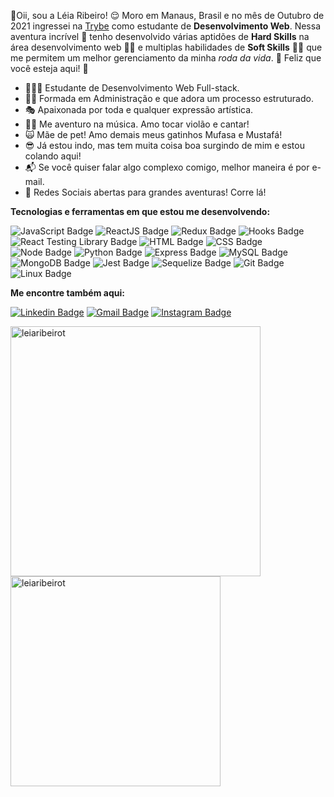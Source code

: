 🙋Oii, sou a Léia Ribeiro! 😌
Moro em Manaus, Brasil e no mês de Outubro de 2021 ingressei na [Trybe](https://www.betrybe.com/) como estudante de **Desenvolvimento Web**. Nessa aventura incrível 🚀 tenho desenvolvido várias aptidões de **Hard Skills** na área desenvolvimento web 👩‍💻 e multiplas habilidades de **Soft Skills** 🧘‍♀️ que me permitem um melhor gerenciamento da minha *roda da vida*. 🎡
Feliz que você esteja aqui! 🤩

- 👩🏽‍💻 Estudante de Desenvolvimento Web Full-stack.
- 🧑‍🎓 Formada em Administração e que adora um processo estruturado. 
- 🎭 Apaixonada por toda e qualquer expressão artística.
- 👩‍🎤 Me aventuro na música. Amo tocar violão e cantar!
- 🙀 Mãe de pet! Amo demais meus gatinhos Mufasa e Mustafá!
- 😎 Já estou indo, mas tem muita coisa boa surgindo de mim e estou colando aqui!
- 📬 Se você quiser falar algo complexo comigo, melhor maneira é por e-mail.
- 💬 Redes Sociais abertas para grandes aventuras! Corre lá! 

**Tecnologias e ferramentas em que estou me desenvolvendo:**

![JavaScript Badge](https://img.shields.io/badge/-JavaScript-yellow?style=flat-square&logo=JavaScript&logoColor=white)
![ReactJS Badge](https://img.shields.io/badge/-React-61DAFB?style=flat-square&logo=React&logoColor=black)
![Redux Badge](https://img.shields.io/badge/-Redux-764ABC?style=flat-square&logo=Redux&logoColor=white)
![Hooks Badge](https://img.shields.io/badge/-Hooks-61DAFB?style=flat-square&logo=React&logoColor=black)
![React Testing Library Badge](https://img.shields.io/badge/-RTL-61DAFB?style=flat-square&logo=react&logoColor=black)
![HTML Badge](https://img.shields.io/badge/-HTML-E34F26?style=flat-square&logo=html5&logoColor=white)
![CSS Badge](https://img.shields.io/badge/-CSS-1572B6?style=flat-square&logo=css3&logoColor=white)
![Node Badge](https://img.shields.io/badge/-Node.js-339933?style=flat-square&logo=node.js&logoColor=white)
![Python Badge](https://img.shields.io/badge/-Python-306998?style=flat-square&logo=python&logoColor=white)
![Express Badge](https://img.shields.io/badge/-Express.js-grey?style=flat-square&logo=expressjs&logoColor=white)
![MySQL Badge](https://img.shields.io/badge/-MySQL-4479A1?style=flat-square&logo=MySQL&logoColor=white)
![MongoDB Badge](https://img.shields.io/badge/-MongoDB-47A248?style=flat-square&logo=mongodb&logoColor=white)
![Jest Badge](https://img.shields.io/badge/-Jest-C21325?style=flat-square&logo=jest&logoColor=white)
![Sequelize Badge](https://img.shields.io/badge/-Sequelize-357bbe?style=flat-square&logo=sequelize&logoColor=white)
![Git Badge](https://img.shields.io/badge/-Git-F05032?style=flat-square&logo=git&logoColor=white)
![Linux Badge](https://img.shields.io/badge/-Linux-FCC624?style=flat-square&logo=Linux&logoColor=black)

**Me encontre também aqui:**

[![Linkedin Badge](https://img.shields.io/badge/-LinkedIn-0077B5?style=flat-square&logo=Linkedin&logoColor=white&link=https://www.linkedin.com/in/l%C3%A9ia-ribeirot/)](https://www.linkedin.com/in/léia-ribeirot/)
[![Gmail Badge](https://img.shields.io/badge/-Gmail-D14836?style=flat-square&logo=Gmail&logoColor=white&link=mailto:leiaribeirot@gmail.com)](mailto:leiaribeirot@gmail.com)
[![Instagram Badge](https://img.shields.io/badge/Instagram-E4405F?style=for-the-badge&logo=instagram&logoColor=white&link=https://www.instagram.com/leia.ribeirot/)](https://www.instagram.com/leia.ribeirot/)


<a href="https://github.com/leiaribeirot">
  <img align="center" width="400px" src="https://github-readme-stats.vercel.app/api?username=leiaribeirot&show_icons=true&theme=dracula" alt="leiaribeirot" />
</a>
<a href="https://github.com/leiaribeirot">
  <img align="center" width="336px" src="https://github-readme-stats.vercel.app/api/top-langs/?username=leiaribeirot&layout=compact&theme=dracula" alt="leiaribeirot" />
</a>
